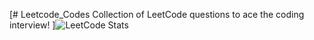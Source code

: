 [# Leetcode_Codes
Collection of LeetCode questions to ace the coding interview!
]![LeetCode Stats](https://leetcard.jacoblin.cool/Keshvi_575?theme=dark&font=Alata&ext=heatmap)

